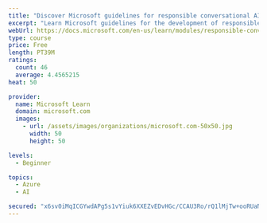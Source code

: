 ```yaml
---
title: "Discover Microsoft guidelines for responsible conversational AI development"
excerpt: "Learn Microsoft guidelines for the development of responsible conversational AI, such as chat bots and voice-controlled systems."
webUrl: https://docs.microsoft.com/en-us/learn/modules/responsible-conversational-ai/
type: course
price: Free
length: PT39M
ratings:
  count: 46
  average: 4.4565215
heat: 50

provider:
  name: Microsoft Learn
  domain: microsoft.com
  images:
    - url: /assets/images/organizations/microsoft.com-50x50.jpg
      width: 50
      height: 50

levels:
  - Beginner

topics:
  - Azure
  - AI

secured: "x6sv0iMqICGYwdAPg5s1vYiuk6XXEZvEDvHGc/CCAU3Ro/rQ1lMjTw+ooRUaNojWHn600J34+uOHMU+URzA/wpe/5qOvpAoVtsOwNMVUtzD634HmYt3RnCtDAa+0jhnX5pmJxDlpjEVoQ5zMHAgbt/t2Xh0aiI0Miy98MoP3hwW3sFPgZEDVCJzIPxj9GGqpFuJDciVk1tzXLbUBbfdoTJz7nbd4wBo/isYw7eqDptjaZfbiaSDGfwbbfEGBpkm+RUWA5Ftj2MVWS/1s4oU4rJq6WzF1l13UyVLMje9ZeL/er3Kq0xW8/yEHgbLskNE7OTLkH3FqbgXqef/LKCNgu172MQxeM72kvhCTaQUNHhgfeTIcaBADs3q0w3hpACcJRSqnEDxyJW/bADnaFfxLtXtQa38qjRlXSkP1sHi3Zg0=;AC8482mMbLiHX+iMH832MQ=="
---
```


